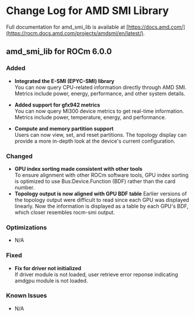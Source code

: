 # Change Log for AMD SMI Library

Full documentation for amd_smi_lib is available at [https://docs.amd.com/](https://rocm.docs.amd.com/projects/amdsmi/en/latest/).

## amd_smi_lib for ROCm 6.0.0

### Added

- **Integrated the E-SMI (EPYC-SMI) library**  
You can now query CPU-related information directly through AMD SMI. Metrics include power, energy, performance, and other system details.

- **Added support for gfx942 metrics**  
You can now query MI300 device metrics to get real-time information. Metrics include power, temperature, energy, and performance.

- **Compute and memory partition support**  
Users can now view, set, and reset partitions. The topology display can provide a more in-depth look at the device's current configuration.


### Changed

- **GPU index sorting made consistent with other tools**  
To ensure alignment with other ROCm software tools, GPU index sorting is optimized to use Bus:Device.Function (BDF) rather than the card number.
- **Topology output is now aligned with GPU BDF table**
Earlier versions of the topology output were difficult to read since each GPU was displayed linearly.
Now the information is displayed as a table by each GPU's BDF, which closer resembles rocm-smi output.

### Optimizations

- N/A

### Fixed

- **Fix for driver not initialized**  
If driver module is not loaded, user retrieve error reponse indicating amdgpu module is not loaded.


### Known Issues

- N/A
